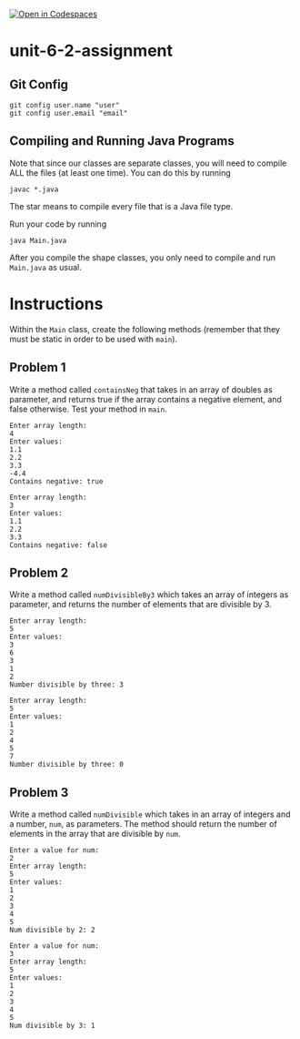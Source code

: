 [![Open in Codespaces](https://classroom.github.com/assets/launch-codespace-2972f46106e565e64193e422d61a12cf1da4916b45550586e14ef0a7c637dd04.svg)](https://classroom.github.com/open-in-codespaces?assignment_repo_id=18182278)
# unit-6-2-assignment

## Git Config
```
git config user.name "user"
git config user.email "email"
```

## Compiling and Running Java Programs
Note that since our classes are separate classes, you will need to compile ALL the files (at least one time).  You can do this by running
```
javac *.java
```
The star means to compile every file that is a Java file type.

Run your code by running
```
java Main.java
```

After you compile the shape classes, you only need to compile and run `Main.java` as usual.

# Instructions  

Within the `Main` class, create the following methods (remember that they must be static in order to be used with `main`).

## Problem 1
Write a method called `containsNeg` that takes in an array of doubles as parameter, and returns true if the array contains a negative element, and false otherwise.  Test your method in `main`.

```
Enter array length:
4
Enter values:
1.1
2.2
3.3
-4.4
Contains negative: true

Enter array length:
3
Enter values:
1.1
2.2
3.3
Contains negative: false
```

## Problem 2
Write a method called `numDivisibleBy3` which takes an array of integers as parameter, and returns the number of elements that are divisible by 3.

```
Enter array length:
5
Enter values:
3
6
3
1
2
Number divisible by three: 3

Enter array length:
5
Enter values:
1
2
4
5
7
Number divisible by three: 0
```

## Problem 3
Write a method called `numDivisible` which takes in an array of integers and a number, `num`, as parameters.  The method should return the number of elements in the array that are divisible by `num`.

```
Enter a value for num:
2
Enter array length:
5
Enter values:
1
2
3
4
5
Num divisible by 2: 2

Enter a value for num:
3
Enter array length:
5
Enter values:
1
2
3
4
5
Num divisible by 3: 1
```
